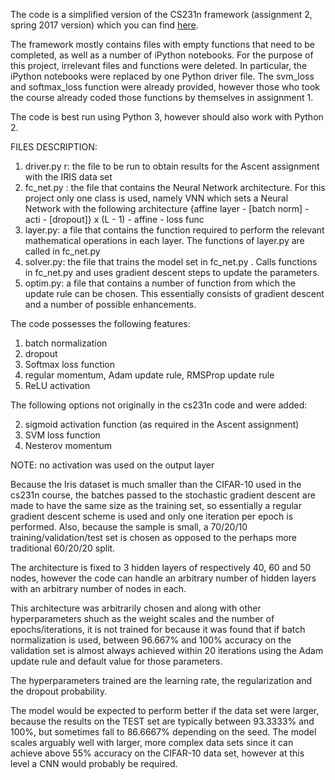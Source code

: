 The code is a simplified version of the CS231n framework (assignment 2, spring 2017 version) which you can find [here](http://cs231n.github.io/assignments2017/assignment2/).

The framework mostly contains files with empty functions that need to be completed, as well as a number of iPython notebooks. For the purpose of this project, irrelevant files and functions were deleted. In particular, the iPython notebooks were replaced by one Python driver file.
The svm_loss and softmax_loss function were already provided, however those who took the course already coded those functions by themselves in assignment 1.

The code is best run using Python 3, however should also work with Python 2.

FILES DESCRIPTION:

1) driver.py r: the file to be run to obtain results for the Ascent assignment with the IRIS data set
2) fc_net.py : the file that contains the Neural Network architecture. For this project only one class is used, namely VNN which sets a Neural Network with the following architecture
  {affine layer - [batch norm] - acti - [dropout]} x (L - 1) - affine - loss func
3) layer.py: a file that contains the function required to perform the relevant mathematical operations in each layer. The functions of layer.py are called in fc_net.py
4) solver.py: the file that trains the model set in fc_net.py . Calls functions in fc_net.py and uses gradient descent steps to update the parameters.
5) optim.py: a file that contains a number of function from which the update rule can be chosen. This essentially consists of gradient descent and a number of possible enhancements.

The code possesses the following features:

1) batch normalization
2) dropout
3) Softmax loss function
4) regular momentum, Adam update rule, RMSProp update rule
5) ReLU activation

The following options not originally in the cs231n code and were added:

2) sigmoid activation function (as required in the Ascent assignment)
3) SVM loss function 
4) Nesterov momentum 

NOTE: no activation was used on the output layer

Because the Iris dataset is much smaller than the CIFAR-10 used in the cs231n course, the batches passed to the stochastic gradient descent are made to have the same size as the training set, so essentially a regular gradient descent scheme is used and only one iteration per epoch is performed. Also, because the sample is small, a 70/20/10 training/validation/test set is chosen as opposed to the perhaps more traditional 60/20/20 split.

The architecture is fixed to 3 hidden layers of respectively 40, 60 and 50 nodes, however the code can handle an arbitrary number of hidden layers with an arbitrary number of nodes in each. 

This architecture was arbitrarily chosen and along with other hyperparameters shuch as the weight scales and the number of epochs/iterations, it is not trained for because it was found that if batch normalization is used, between 96.667% and 100% accuracy on the validation set is almost always achieved within 20 iterations using the Adam update rule and default value for those parameters.

The hyperparameters trained are the learning rate, the regularization and the dropout probability.

The model would be expected to perform better if the data set were larger, because the results on the TEST set are typically between 93.3333% and 100%, but sometimes fall to 86.6667% depending on the seed. The model scales arguably well with larger, more complex data sets since it can achieve above 55% accuracy on the CIFAR-10 data set, however at this level a CNN would probably be required.

